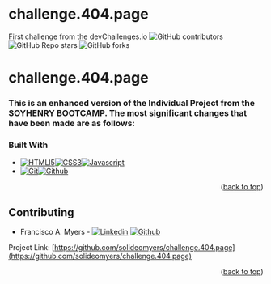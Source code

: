 # challenge.404.page
First challenge from the devChallenges.io
![GitHub contributors](https://img.shields.io/github/contributors/solideomyers/countriesapi.2.0?style=for-the-badge) ![GitHub Repo stars](https://img.shields.io/github/stars/solideomyers/countriesapi.2.0?style=for-the-badge) ![GitHub forks](https://img.shields.io/github/forks/solideomyers/countriesapi.2.0?style=for-the-badge)

# challenge.404.page

### This is an enhanced version of the Individual Project from the SOYHENRY BOOTCAMP. The most significant changes that have been made are as follows:


### Built With

* [![HTMLl5][html5]][html-url][![CSS3][css3]][css-url][![Javascript][javascript]][js-url]
* [![Git][git]][git-url][![Github][github]][github-url]

<p align="right">(<a href="#readme-top">back to top</a>)</p>

<!-- CONTRIBUTING -->
## Contributing

* Francisco A. Myers - [![Linkedin]](https://www.linkedin.com/in/franciscomyers/) [![Github]](https://github.com/Solideomyers)


Project Link: [https://github.com/solideomyers/challenge.404.page](https://github.com/solideomyers/challenge.404.page)

<p align="right">(<a href="#readme-top">back to top</a>)</p>
<!-- MARKDOWN LINKS & IMAGES -->
<!-- https://www.markdownguide.org/basic-syntax/#reference-style-links -->

[Render]: https://img.shields.io/badge/Render-%46E3B7.svg?style=for-the-badge&logo=render&logoColor=white
[Render-url]: https://render.com/
[html5]: https://img.shields.io/badge/html5-%23E34F26.svg?style=for-the-badge&logo=html5&logoColor=white
[html-url]: https://es.wikipedia.org/wiki/HTML5
[css3]: https://img.shields.io/badge/css3-%231572B6.svg?style=for-the-badge&logo=css3&logoColor=white
[css-url]: https://developer.mozilla.org/es/docs/Web/CSS
[javascript]: https://img.shields.io/badge/javascript-%23323330.svg?style=for-the-badge&logo=javascript&logoColor=%23F7DF1E
[js-url]: https://www.javascript.com/
[git]: https://img.shields.io/badge/git-%23F05033.svg?style=for-the-badge&logo=git&logoColor=white
[git-url]: https://git-scm.com/
[github]: https://img.shields.io/badge/github-%23121011.svg?style=for-the-badge&logo=github&logoColor=white
[github-url]: https://github.com/

[Linkedin]: https://img.shields.io/badge/linkedin-0A66C2?style=for-the-badge&logo=linkedin&logoColor=white